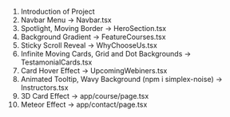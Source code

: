 1.  Introduction of Project
2.  Navbar Menu                                              -> Navbar.tsx
3.  Spotlight, Moving Border                                 -> HeroSection.tsx
4.  Background Gradient                                      -> FeatureCourses.tsx
5.  Sticky Scroll Reveal                                     -> WhyChooseUs.tsx        
6.  Infinite Moving Cards, Grid and Dot Backgrounds          -> TestamonialCards.tsx
7.  Card Hover Effect                                        -> UpcomingWebiners.tsx              
8.  Animated Tooltip, Wavy Background (npm i simplex-noise)  -> Instructors.tsx
9.  3D Card Effect                                           -> app/course/page.tsx             
10. Meteor Effect                                            -> app/contact/page.tsx